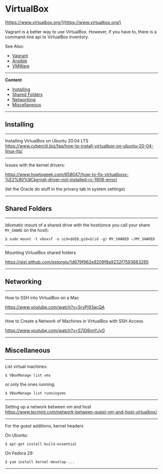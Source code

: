 # VirtualBox

[https://www.virtualbox.org/](https://www.virtualbox.org/)  

Vagrant is a better way to use VirtualBox. However, if you have to,
there is a command-line api to VirtualBox inventory.

See Also:
  - [Vagrant](Vagrant.md)
  - [Ansible](Ansible.md)
  - [VMWare](VMWare.md)

---

**Content**

 - [Installing](VirtualBox.md#installing)
 - [Shared Folders](VirtualBox.md#shared-folders)
 - [Networking](VirtualBox.md#Networking)
 - [Miscellaneous](VirtualBox.md#miscellaneous)

---

## Installing

---

Installing VirtualBox on Ubuntu 20.04 LTS
https://www.cyberciti.biz/faq/how-to-install-virtualbox-on-ubuntu-20-04-linux-lts/

---

Issues with the kernel drivers:

https://www.howtogeek.com/658047/how-to-fix-virtualboxs-%E2%80%9Ckernel-driver-not-installed-rc-1908-error/

(let the Oracle do stuff in the privacy tab in system settings)

---

## Shared Folders

---

Idiomatic mount of a shared drive with the host(once you call your share `MY_SHARE` on the host):

    $ sudo mount -t vboxsf -o uid=$UID,gid=$(id -g) MY_SHARED ~/MY_SHARED

---

Mounting VirtualBox shared folders

https://gist.github.com/estorgio/1d679f962e8209f8a9232f7593683265

---

## Networking

---

How to SSH into VirtualBox on a Mac

https://www.youtube.com/watch?v=SrvPj93acQA

---

How to Create a Network of Machines in VirtualBox with SSH Access

https://www.youtube.com/watch?v=S7jD6nnYJy0

---

## Miscellaneous

---

List virtual machines:

    $ VBoxManage list vms

or only the ones running:

    $ VBoxManage list runningvms

---

Setting up a network between vm and host
https://www.tecmint.com/network-between-guest-vm-and-host-virtualbox/

---

For the guest additions, kernel headers

On Ubuntu:

    $ apt-get install build-essential
    
On Fedora 29:

    $ yum install kernel-develop-...    

---
